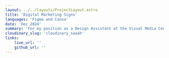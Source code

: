 ```yaml
---
layout: ../../layouts/ProjectLayout.astro
title: 'Digital Marketing Signs'
languages: 'Figma and Canva'
date: 'Dec 2024'
summary: 'For my position as a Design Assistant at the Visual Media Center, under the School of Art and Art History at the University of Denver, I was tasked with creating marketing signs for exhibitions, events, faculty and student achievements, upcoming course registration, and other related information for the department.'
cloudinary_slug: 'cloudinary_saaah'
links:
    live_url: ''
    github_url: ''
---
```

